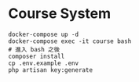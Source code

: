 # Course System

```
docker-compose up -d
docker-compose exec -it course bash
# 進入 bash 之後
composer install
cp .env.example .env
php artisan key:generate
```
